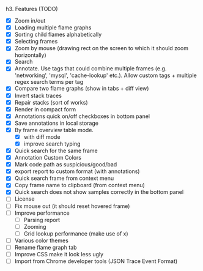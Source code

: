 h3. Features (TODO)
- [x] Zoom in/out
- [x] Loading multiple flame graphs
- [x] Sorting child flames alphabetically
- [x] Selecting frames
- [x] Zoom by mouse (drawing rect on the screen to which it should zoom horizontally)
- [x] Search
- [x] Annotate. Use tags that could combine multiple frames (e.g. 'networking', 'mysql', 'cache-lookup' etc.). Allow custom tags + multiple regex search terms per tag
- [x] Compare two flame graphs (show in tabs + diff view)
- [x] Invert stack traces
- [x] Repair stacks (sort of works)
- [x] Render in compact form
- [x] Annotations quick on/off checkboxes in bottom panel
- [x] Save annotations in local storage
- [x] By frame overview table mode.
    - [x] with diff mode
    - [x] improve search typing
- [x] Quick search for the same frame
- [x] Annotation Custom Colors
- [x] Mark code path as suspicious/good/bad
- [x] export report to custom format (with annotations)
- [x] Quick search frame from context menu
- [x] Copy frame name to clipboard (from context menu)
- [x] Quick search does not show samples correctly in the bottom panel
- [ ] License
- [ ] Fix mouse out (it should reset hovered frame)
- [ ] Improve performance
    - [ ] Parsing report
    - [ ] Zooming
    - [ ] Grid lookup performance (make use of x)
- [ ] Various color themes
- [ ] Rename flame graph tab
- [ ] Improve CSS make it look less ugly
- [ ] Import from Chrome developer tools (JSON Trace Event Format)